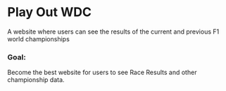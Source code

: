 # Play Out WDC

A website where users can see the results of the current and previous F1 world championships

### Goal:

Become the best website for users to see Race Results and other championship data.

